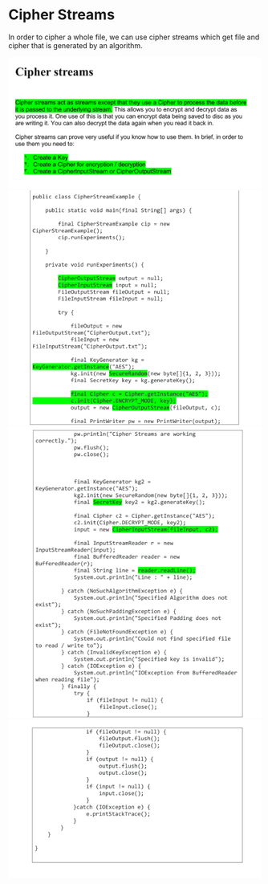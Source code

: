 # Cipher Streams

In order to cipher a whole file, we can use cipher streams which get file and cipher that is generated by an algorithm.

![](../../../pics/sematec-cipherstream1.png)
![](../../../pics/sematec-cipherstream2.png)
![](../../../pics/sematec-cipherstream3.png)
![](../../../pics/sematec-cipherstream4.png)

